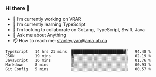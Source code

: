 ### Hi there 👋

- 🔭 I’m currently working on VRAR
- 🌱 I’m currently learning TypeScript
- 👯 I’m looking to collaborate on GoLang, TypeScript, Swift, Java
- 💬 Ask me about Anything
- 📫 How to reach me: stanley.yao@ama.ab.ca


<!--START_SECTION:waka-->
```text
TypeScript   14 hrs 21 mins  ███████████████████████▓░   94.48 % 
JSON         19 mins         ▓░░░░░░░░░░░░░░░░░░░░░░░░   02.19 % 
JavaScript   16 mins         ▒░░░░░░░░░░░░░░░░░░░░░░░░   01.76 % 
Markdown     8 mins          ▒░░░░░░░░░░░░░░░░░░░░░░░░   00.93 % 
Git Config   5 mins          ░░░░░░░░░░░░░░░░░░░░░░░░░   00.57 % 
```
<!--END_SECTION:waka-->
